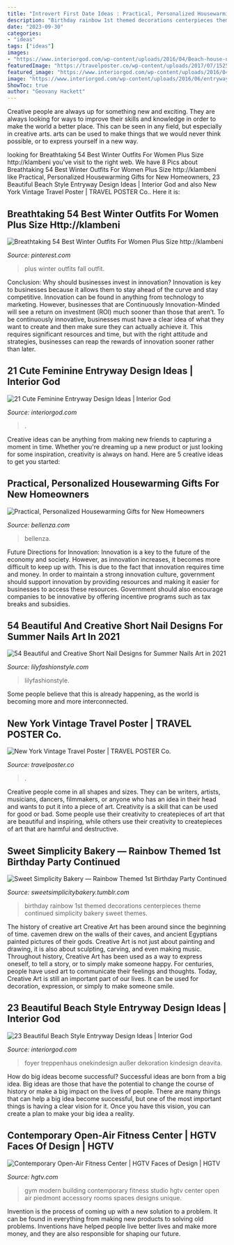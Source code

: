 ```yaml
---
title: "Introvert First Date Ideas : Practical, Personalized Housewarming Gifts For New Homeowners"
description: "Birthday rainbow 1st themed decorations centerpieces theme continued simplicity bakery sweet themes"
date: "2023-09-30"
categories:
- "ideas"
tags: ["ideas"]
images:
- "https://www.interiorgod.com/wp-content/uploads/2016/04/Beach-house-nautical-foyer.jpg"
featuredImage: "https://travelposter.co/wp-content/uploads/2017/07/15258690_1648485928777844_4227424571583627264_n1.jpg?gid=1"
featured_image: "https://www.interiorgod.com/wp-content/uploads/2016/04/Beach-house-nautical-foyer.jpg"
image: "https://www.interiorgod.com/wp-content/uploads/2016/06/entryway-ideas.jpg"
ShowToc: true
author: "Geovany Hackett"
---
```



Creative people are always up for something new and exciting. They are always looking for ways to improve their skills and knowledge in order to make the world a better place. This can be seen in any field, but especially in creative arts. arts can be used to make things that we would never think possible, or to express yourself in a new way.

	

		
looking for Breathtaking 54 Best Winter Outfits For Women Plus Size http://klambeni you've visit to the right web. We have 8 Pics about Breathtaking 54 Best Winter Outfits For Women Plus Size http://klambeni like Practical, Personalized Housewarming Gifts for New Homeowners, 23 Beautiful Beach Style Entryway Design Ideas | Interior God and also New York Vintage Travel Poster | TRAVEL POSTER Co.. Here it is:
		
    
## Breathtaking 54 Best Winter Outfits For Women Plus Size Http://klambeni

<img loading=lazy src="https://i.pinimg.com/736x/dc/df/39/dcdf396d4e6fb5063e7a6c32b29982d8.jpg" onerror="this.onerror=null;this.src='https://tse1.mm.bing.net/th?id=OIP.vBot8KJs-nEQVCxd1MwA9AHaLu&amp;pid=15.1';" alt="Breathtaking 54 Best Winter Outfits For Women Plus Size http://klambeni">

_Source: pinterest.com_

>plus winter outfits fall outfit. 

	

Conclusion: Why should businesses invest in innovation?
Innovation is key to businesses because it allows them to stay ahead of the curve and stay competitive. Innovation can be found in anything from technology to marketing. However, businesses that are Continuously Innovation-Minded will see a return on investment (ROI) much sooner than those that aren’t. To be continuously innovative, businesses must have a clear idea of what they want to create and then make sure they can actually achieve it. This requires significant resources and time, but with the right attitude and strategies, businesses can reap the rewards of innovation sooner rather than later.

    
## 21 Cute Feminine Entryway Design Ideas | Interior God

<img loading=lazy src="https://www.interiorgod.com/wp-content/uploads/2016/06/entryway-ideas.jpg" onerror="this.onerror=null;this.src='https://tse3.mm.bing.net/th?id=OIP.7Zz_N-IvtDpzg77VQ1y4xQHaLK&amp;pid=15.1';" alt="21 Cute Feminine Entryway Design Ideas | Interior God">

_Source: interiorgod.com_

>. 

	

Creative ideas can be anything from making new friends to capturing a moment in time. Whether you're dreaming up a new product or just looking for some inspiration, creativity is always on hand. Here are 5 creative ideas to get you started: 

    
## Practical, Personalized Housewarming Gifts For New Homeowners

<img loading=lazy src="https://www.bellenza.com/home-portal/wp-content/uploads/2020/12/image4-1024x1024.jpg" onerror="this.onerror=null;this.src='https://tse2.mm.bing.net/th?id=OIP.wYMlrEbapbyjFn6iMK-7oAHaHa&amp;pid=15.1';" alt="Practical, Personalized Housewarming Gifts for New Homeowners">

_Source: bellenza.com_

>bellenza. 

	

Future Directions for Innovation:
Innovation is a key to the future of the economy and society. However, as innovation increases, it becomes more difficult to keep up with. This is due to the fact that innovation requires time and money. In order to maintain a strong innovation culture, government should support innovation by providing resources and making it easier for businesses to access these resources. Government should also encourage companies to be innovative by offering incentive programs such as tax breaks and subsidies.

    
## 54 Beautiful And Creative Short Nail Designs For Summer Nails Art In 2021

<img loading=lazy src="https://lilyfashionstyle.com/wp-content/uploads/2021/06/33-3.jpg" onerror="this.onerror=null;this.src='https://tse3.mm.bing.net/th?id=OIP.HZ6VzidxQ_xnSnXUS5pQowHaLH&amp;pid=15.1';" alt="54 Beautiful and Creative Short Nail Designs for Summer Nails Art in 2021">

_Source: lilyfashionstyle.com_

>lilyfashionstyle. 

	

Some people believe that this is already happening, as the world is becoming more and more interconnected. 

    
## New York Vintage Travel Poster | TRAVEL POSTER Co.

<img loading=lazy src="https://travelposter.co/wp-content/uploads/2017/07/15258690_1648485928777844_4227424571583627264_n1.jpg?gid=1" onerror="this.onerror=null;this.src='https://tse2.mm.bing.net/th?id=OIP.KXCAW7D2ev0uHGNUfoqo0AD6D5&amp;pid=15.1';" alt="New York Vintage Travel Poster | TRAVEL POSTER Co.">

_Source: travelposter.co_

>. 

	

Creative people come in all shapes and sizes. They can be writers, artists, musicians, dancers, filmmakers, or anyone who has an idea in their head and wants to put it into a piece of art. Creativity is a skill that can be used for good or bad. Some people use their creativity to createpieces of art that are beautiful and inspiring, while others use their creativity to createpieces of art that are harmful and destructive.

    
## Sweet Simplicity Bakery — Rainbow Themed 1st Birthday Party Continued

<img loading=lazy src="https://66.media.tumblr.com/d5a3133129ccd509c9de6faf13615a79/tumblr_ne44iwwGH81ty8ibio8_1280.jpg" onerror="this.onerror=null;this.src='https://tse1.mm.bing.net/th?id=OIP.OX7Ipd_onmmrx98gb3wqgAHaLL&amp;pid=15.1';" alt="Sweet Simplicity Bakery — Rainbow Themed 1st Birthday Party Continued">

_Source: sweetsimplicitybakery.tumblr.com_

>birthday rainbow 1st themed decorations centerpieces theme continued simplicity bakery sweet themes. 

	

The history of creative art
Creative Art has been around since the beginning of time. cavemen drew on the walls of their caves, and ancient Egyptians painted pictures of their gods. Creative Art is not just about painting and drawing, it is also about sculpting, carving, and even making music.
Throughout history, Creative Art has been used as a way to express oneself, to tell a story, or to simply make someone happy. For centuries, people have used art to communicate their feelings and thoughts. Today, Creative Art is still an important part of our lives. It can be used for decoration, expression, or simply to make someone smile.

    
## 23 Beautiful Beach Style Entryway Design Ideas | Interior God

<img loading=lazy src="https://www.interiorgod.com/wp-content/uploads/2016/04/Beach-house-nautical-foyer.jpg" onerror="this.onerror=null;this.src='https://tse4.mm.bing.net/th?id=OIP.ilGHSYYBoLIKpziIG-q8zAHaKM&amp;pid=15.1';" alt="23 Beautiful Beach Style Entryway Design Ideas | Interior God">

_Source: interiorgod.com_

>foyer treppenhaus onekindesign außer dekoration kindesign deavita. 

	

How do big ideas become successful?
Successful ideas are born from a big idea. Big ideas are those that have the potential to change the course of history or make a big impact on the lives of people. There are many things that can help a big idea become successful, but one of the most important things is having a clear vision for it. Once you have this vision, you can create a plan to make your big idea a reality.

    
## Contemporary Open-Air Fitness Center | HGTV Faces Of Design | HGTV

<img loading=lazy src="https://hgtvhome.sndimg.com/content/dam/images/hgtv/fullset/2016/6/3/0/FOD16_Studio-Bergtraun_Unique-Spaces_7.jpg.rend.hgtvcom.616.411.suffix/1464982681335.jpeg" onerror="this.onerror=null;this.src='https://tse4.mm.bing.net/th?id=OIP.-w5YnUAaT3Dk9dvJcYyYLAHaE8&amp;pid=15.1';" alt="Contemporary Open-Air Fitness Center | HGTV Faces of Design | HGTV">

_Source: hgtv.com_

>gym modern building contemporary fitness studio hgtv center open air piedmont accessory rooms spaces designs unique. 

	

Invention is the process of coming up with a new solution to a problem. It can be found in everything from making new products to solving old problems. Inventions have helped people live better lives and make more money, and they are also responsible for shaping our future.

